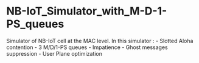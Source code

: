 # NB-IoT_Simulator_with_M-D-1-PS_queues
Simulator of NB-IoT cell at the MAC level. In this simulator :     - Slotted Aloha contention     - 3 M/D/1-PS queues     - Impatience     - Ghost messages suppression     - User Plane optimization
